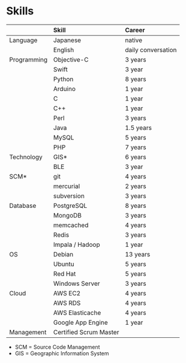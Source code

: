 # Skills

|             | Skill       | Career  |
|:------------|:------------|:--------|
| Language    | Japanese    | native  |
|             | English     | daily conversation |
| Programming | Objective-C | 3 years |
|             | Swift       | 3 year  |
|             | Python      | 8 years |
|             | Arduino     | 1 year  |
|             | C           | 1 year  |
|             | C++         | 1 year  |
|             | Perl        | 3 years |
|             | Java        | 1.5 years |
|             | MySQL       | 5 years |
|             | PHP         | 7 years |
| Technology  | GIS*        | 6 years |
|             | BLE         | 3 year  |
| SCM*        | git         | 4 years |
|             | mercurial   | 2 years |
|             | subversion  | 3 years |
| Database    | PostgreSQL  | 8 years |
|             | MongoDB     | 3 years |
|             | memcached   | 4 years | 
|             | Redis       | 3 years |
|             | Impala / Hadoop | 1 year|
| OS          | Debian      | 13 years |
|             | Ubuntu      | 5 years |
|             | Red Hat     | 5 years |
|             | Windows Server | 3 years |
| Cloud       | AWS EC2     | 4 years |
|             | AWS RDS     | 4 years |
|             | AWS Elasticache | 4 years |
|             | Google App Engine | 1 year |
| Management  | Certified Scrum Master | |

- SCM = Source Code Management
- GIS = Geographic Information System
